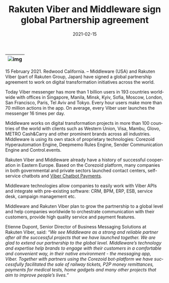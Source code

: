 ﻿---
date: '2021-02-15'
url: 'viber-middleware-global-partnership'
next: 'mambu-corezoid-cloud-state-machine'
title: 'Rakuten Viber and Middleware sign global Partnership agreement'
description: '“We see Middleware as a strong and reliable partner after all the successful projects that we have launched together. We are glad to extend our partnership to the global level.”'
image: '/images/viber-middleware-partnership.png'
category:
    - 'Use cases'
subcategory:
    - 'Enterprise'
tags:
    - 'viber'
    - 'messanger'
    - 'chatbot'
    - 'rakuten'
    - 'digital'
    - 'core'
    - 'partnership'
lang: 'en'

---

| ![img](/images/viber-middleware-partnership.png) |
| :---: |

15 February 2021. Redwood California. – Middleware (USA) and Rakuten Viber (part of Rakuten Group, Japan) have signed a global partnership agreement to work on digital transformation initiatives across the world.

Today Viber messenger has more than 1 billion users in 193 countries worldwide with offices in Singapore, Manila, Minsk, Kyiv, Sofia, Moscow, London, San Francisco, Paris, Tel Aviv and Tokyo. Every hour users make more than 70 million actions in the app. On average, every Viber user launches the messenger 16 times per day.

Middleware works on digital transformation projects in more than 100 countries of the world with clients such as Western Union, Visa, Mambu, Glovo, METRO Cash&Carry and other prominent brands across all industries. Middleware is using its own stack of proprietary technologies: Corezoid Hyperautomation Engine, Deepmemo Rules Engine, Sender Communication Engine and Control.events.

Rakuten Viber and Middleware already have a history of successful cooperation in Eastern Europe. Based on the Corezoid platform, many companies in both  governmental and private sectors launched contact centers, self-service chatbots and [Viber Chatbot Payments](https://corezoid.com/blog/viber-payments/).

Middleware technologies allow companies to easily work with Viber APIs and integrate with pre-existing software: CRM, BPM, ERP, ESB, service desk, campaign management etc.  

Middleware and Rakuten Viber plan to grow the partnership to a global level and help companies worldwide to orchestrate communication with their customers, provide high quality service and payment features.

Etienne Dupont, Senior Director of Business Messaging Solutions at Rakuten Viber, said:
*“We see Middleware as a strong and reliable partner after all the successful projects that we have launched together. We are glad to extend our partnership to the global level. Middleware’s technology and expertise help brands to engage with their customers in a comfortable and convenient way, in their native environment - the messaging app, Viber. Together with partners using the Corezoid bot-platform we have successfully facilitated the sale of railway tickets, P2P money remittances, payments for medical tests, home gadgets and many other projects that aim to improve people’s lives.”*
